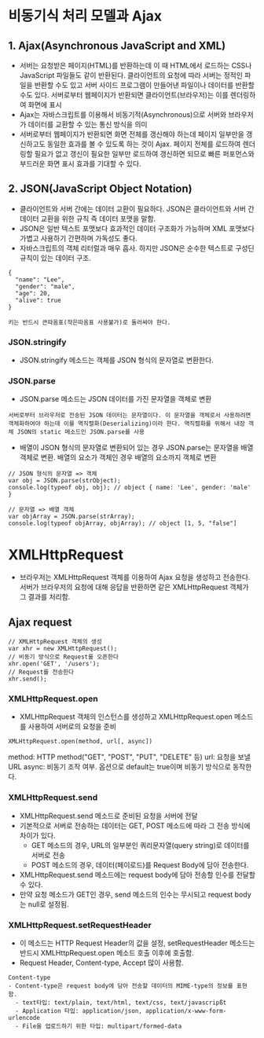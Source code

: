 # 비동기식 처리 모델과 Ajax
## 1. Ajax(Asynchronous JavaScript and XML)
- 서버는 요청받은 페이지(HTML)를 반환하는데 이 때 HTML에서 로드하는 CSS나 JavaScript 파일들도 같이 반환된다. 클라이언트의 요청에 따라 서버는 정적인 파일을 반환할 수도 있고 서버 사이드 프로그램이 만들어낸 파일이나 데이터를 반환할 수도 있다. 서버로부터 웹페이지가 반환되면 클라이언트(브라우저)는 이를 렌더링하여 화면에 표시
- Ajax는 자바스크립트를 이용해서 비동기적(Asynchronous)으로 서버와 브라우저가 데이터를 교환할 수 있는 통신 방식을 의미
- 서버로부터 웹페이지가 반환되면 화면 전체를 갱신해야 하는데 페이지 일부만을 갱신하고도 동일한 효과를 볼 수 있도록 하는 것이 Ajax. 페이지 전체를 로드하여 렌더링할 필요가 없고 갱신이 필요한 일부만 로드하여 갱신하면 되므로 빠른 퍼포먼스와 부드러운 화면 표시 효과를 기대할 수 있다.
## 2. JSON(JavaScript Object Notation)
- 클라이언트와 서버 간에는 데이터 교환이 필요하다. JSON은 클라이언트와 서버 간 데이터 교환을 위한 규칙 즉 데이터 포맷을 말함.
- JSON은 일반 텍스트 포맷보다 효과적인 데이터 구조화가 가능하며 XML 포맷보다 가볍고 사용하기 간편하며 가독성도 좋다.
- 자바스크립트의 객체 리터럴과 매우 흡사. 하지만 JSON은 순수한 텍스트로 구성딘 규칙이 있는 데이터 구조.
```
{
  "name": "Lee",
  "gender": "male",
  "age": 20,
  "alive": true
}

키는 반드시 큰따옴표(작은따옴표 사용불가)로 둘러싸야 한다.
```
### JSON.stringify
- JSON.stringify 메소드는 객체를 JSON 형식의 문자열로 변환한다.

### JSON.parse
- JSON.parse 메소드는 JSON 데이터를 가진 문자열을 객체로 변환
```
서버로부터 브라우저로 전송된 JSON 데이터는 문자열이다. 이 문자열을 객체로서 사용하려면 객체화하여야 하는데 이를 역직렬화(Deserializing)이라 한다. 역직렬화를 위해서 내장 객체 JSON의 static 메소드인 JSON.parse를 사용
```
- 배열이 JSON 형식의 문자열로 변환되어 있는 경우 JSON.parse는 문자열을 배열 객체로 변환. 배열의 요소가 객체인 경우 배열의 요소까지 객체로 변환
```
// JSON 형식의 문자열 => 객체
var obj = JSON.parse(strObject);
console.log(typeof obj, obj); // object { name: 'Lee', gender: 'male' }

// 문자열 => 배열 객체
var objArray = JSON.parse(strArray);
console.log(typeof objArray, objArray); // object [1, 5, "false"]
```
# XMLHttpRequest
- 브라우저는 XMLHttpRequest 객체를 이용하여 Ajax 요청을 생성하고 전송한다. 서버가 브라우저의 요청에 대해 응답을 반환하면 같은 XMLHttpRequest 객체가 그 결과를 처리함.

## Ajax request
```
// XMLHttpRequest 객체의 생성
var xhr = new XMLHttpRequest();
// 비동기 방식으로 Request를 오픈한다
xhr.open('GET', '/users');
// Request를 전송한다
xhr.send();
```

### XMLHttpRequest.open
- XMLHttpRequest 객체의 인스턴스를 생성하고 XMLHttpRequest.open 메소드를 사용하여 서버로의 요청을 준비
```
XMLHttpRequest.open(method, url[, async])
```
method: HTTP method("GET", "POST", "PUT", "DELETE" 등)
url: 요청을 보낼 URL
async: 비동기 조작 여부. 옵션으로 default는 true이며 비동기 방식으로 동작한다.

### XMLHttpRequest.send
- XMLHttpRequest.send 메소드로 준비된 요청을 서버에 전달
- 기본적으로 서버로 전송하는 데이터는 GET, POST 메소드에 따라 그 전송 방식에 차이가 있다.
  - GET 메소드의 경우, URL의 일부분인 쿼리문자열(query string)로 데이터를 서버로 전송
  - POST 메소드의 경우, 데이터(페이로드)를 Request Body에 담아 전송한다.
- XMLHttpRequest.send 메소드에는 request body에 담아 전송할 인수를 전달할 수 있다.
- 만약 요청 메소드가 GET인 경우, send 메소드의 인수는 무시되고 request body는 null로 설정됨.

### XMLHttpRequest.setRequestHeader
- 이 메소드는 HTTP Request Header의 값을 설정, setRequestHeader 메소드는 반드시 XMLHttpRequest.open 메소드 호출 이후에 호출함.
- Request Header, Content-type, Accept 많이 사용함.
```
Content-type
- Content-type은 request body에 담아 전송할 데이터의 MIME-type의 정보를 표현함.
  - text타입: text/plain, text/html, text/css, text/javascripßt
  - Application 타입: application/json, application/x-www-form-urlencode
  - File을 업로드하기 위한 타입: multipart/formed-data
```